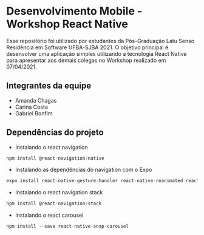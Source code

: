 # Desenvolvimento Mobile - Workshop React Native

Esse repositório foi utilizado por estudantes da Pós-Graduação Latu Senso Residência em Software UFBA-SJBA 2021. O objetivo principal é desenvolver uma aplicação simples utilizando a tecnologia React Native para apresentar aos demais colegas no Workshop realizado em 07/04/2021.   

## Integrantes da equipe

- Amanda Chagas
- Carina Costa
- Gabriel Bonfim   

## Dependências do projeto

- Instalando o react navigation

```javascript
npm install @react-navigation/native
```

- Instalando as dependências do navigation com o Expo 

```javascript
expo install react-native-gesture-handler react-native-reanimated react-native-screens react-native-safe-area-context @react-native-community/masked-view
```

- Instalando o react navigation stack

```javascript
npm install @react-navigation/stack
```

- Instalando o react carousel

```javascript
npm install --save react-native-snap-carousel
```